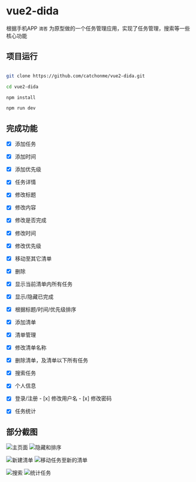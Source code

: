 # vue2-dida

 根据手机APP `滴答` 为原型做的一个任务管理应用，实现了任务管理，搜索等一些核心功能

## 项目运行

``` bash

git clone https://github.com/catchonme/vue2-dida.git

cd vue2-dida

npm install

npm run dev

```

## 完成功能
- [x] 添加任务
- [x] 添加时间
- [x] 添加优先级
- [x] 任务详情
- [x] 修改标题
- [x] 修改内容
- [x] 修改是否完成
- [x] 修改时间
- [x] 修改优先级
- [x] 移动至其它清单
- [x] 删除
- [x] 显示当前清单内所有任务
- [x] 显示/隐藏已完成
- [x] 根据标题/时间/优先级排序   
- [x] 添加清单
- [x] 清单管理
- [x] 修改清单名称
- [x] 删除清单，及清单以下所有任务
- [x] 搜索任务
- [x] 个人信息
- [x] 登录/注册
       - [x] 修改用户名
       - [x] 修改密码
- [x] 任务统计



##  部分截图

![主页面](./screenshots/main.gif) ![隐藏和排序](./screenshots/hideandsort.gif)

![新建清单](./screenshots/newfolder.gif) ![移动任务至新的清单](./screenshots/movetofolder.gif)

![搜索](./screenshots/search.gif) ![统计任务](./screenshots/calculate.gif)
